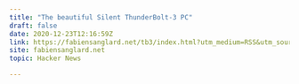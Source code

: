 ```yaml
---
title: "The beautiful Silent ThunderBolt-3 PC"
draft: false
date: 2020-12-23T12:16:59Z
link: https://fabiensanglard.net/tb3/index.html?utm_medium=RSS&utm_source=hune
site: fabiensanglard.net
topic: Hacker News  

---
```

